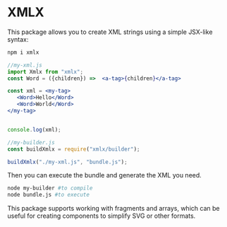 # XMLX

This package allows you to create XML strings using a simple JSX-like syntax:

```bash
npm i xmlx
```

```jsx
//my-xml.js
import Xmlx from "xmlx";
const Word = ({children}) =>  <a-tag>{children}</a-tag>

const xml = <my-tag>
   <Word>Hello</Word>
   <Word>World</Word>
</my-tag>


console.log(xml);
```

```js
//my-builder.js
const buildXmlx = require("xmlx/builder");

buildXmlx("./my-xml.js", "bundle.js");
```

Then you can execute the bundle and generate the XML you need.

```bash
node my-builder #to compile
node bundle.js #to execute
```

This package supports working with fragments and arrays, which can be useful for creating components to simplify SVG or other formats.

